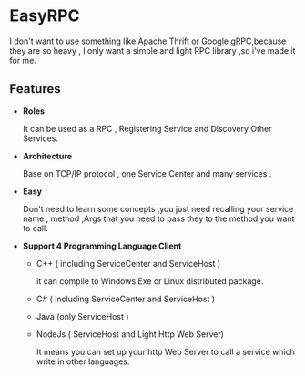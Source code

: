 # EasyRPC

I don't want to use something like Apache Thrift or Google gRPC,because they are so heavy , I only want a simple and light  RPC library ,so i've made it for me. 

## Features 

+ **Roles**

  It can be used as a RPC , Registering  Service and Discovery Other Services.

+ **Architecture**

  Base on TCP/IP protocol , one Service Center and many services .

+ **Easy** 

  Don't need to learn some concepts ,you just need recalling your service name , method ,Args that you need to pass they to the method you want to call.

+ **Support 4 Programming Language Client**

  + C++ ( including ServiceCenter and ServiceHost )

    it can compile to Windows Exe or Linux distributed package.

  + C# ( including ServiceCenter and ServiceHost )

  + Java (only ServiceHost )

  + NodeJs ( ServiceHost and  Light Http Web Server)

    It means you can set up your http Web Server to call a  service which write in other languages. 